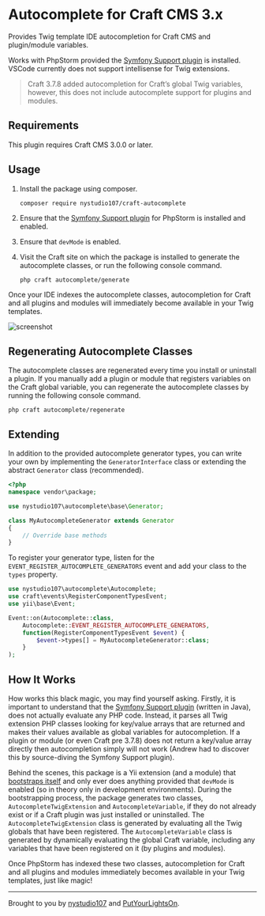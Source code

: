 # Autocomplete for Craft CMS 3.x

Provides Twig template IDE autocompletion for Craft CMS and plugin/module variables.

Works with PhpStorm provided the [Symfony Support plugin](https://plugins.jetbrains.com/plugin/7219-symfony-plugin
) is installed. VSCode currently does not support intellisense for Twig extensions.

> Craft 3.7.8 added autocompletion for Craft’s global Twig variables, however, this does not include autocomplete support for plugins and modules.

## Requirements

This plugin requires Craft CMS 3.0.0 or later.

## Usage

1. Install the package using composer.

    ```
    composer require nystudio107/craft-autocomplete
    ```

2. Ensure that the [Symfony Support plugin](https://plugins.jetbrains.com/plugin/7219-symfony-plugin
) for PhpStorm is installed and enabled.  
    
3. Ensure that `devMode` is enabled.

4. Visit the Craft site on which the package is installed to generate the autocomplete classes, or run the following console command.

    ```shell
    php craft autocomplete/generate
    ```

Once your IDE indexes the autocomplete classes, autocompletion for Craft and all plugins and modules will immediately become available in your Twig templates.

![screenshot](https://user-images.githubusercontent.com/57572400/125784167-618830ae-e475-4faf-81d3-194ad7ce3a08.png)

## Regenerating Autocomplete Classes

The autocomplete classes are regenerated every time you install or uninstall a plugin. If you manually add a plugin or module that registers variables on the Craft global variable, you can regenerate the autocomplete classes by running the following console command.

```shell
php craft autocomplete/regenerate
```

## Extending

In addition to the provided autocomplete generator types, you can write your own by implementing the `GeneratorInterface` class or extending the abstract `Generator` class (recommended).

```php
<?php
namespace vendor\package;

use nystudio107\autocomplete\base\Generator;

class MyAutocompleteGenerator extends Generator
{
    // Override base methods
}
```

To register your generator type, listen for the `EVENT_REGISTER_AUTOCOMPLETE_GENERATORS` event and add your class to the `types` property.

```php
use nystudio107\autocomplete\Autocomplete;
use craft\events\RegisterComponentTypesEvent;
use yii\base\Event;

Event::on(Autocomplete::class,
    Autocomplete::EVENT_REGISTER_AUTOCOMPLETE_GENERATORS,
    function(RegisterComponentTypesEvent $event) {
        $event->types[] = MyAutocompleteGenerator::class;
    }
);
```

## How It Works

How works this black magic, you may find yourself asking. Firstly, it is important to understand that the 
[Symfony Support plugin](https://plugins.jetbrains.com/plugin/7219-symfony-plugin
) (written in Java), does not actually evaluate any PHP code. Instead, it parses all Twig extension PHP classes looking for key/value arrays that are returned and makes their values available as global variables for autocompletion. If a plugin or module (or even Craft pre 3.7.8) does not return a key/value array directly then autocompletion simply will not work (Andrew had to discover this by source-diving the Symfony Support plugin). 

Behind the scenes, this package is a Yii extension (and a module) that [bootstraps itself](https://www.yiiframework.com/doc/guide/2.0/en/structure-extensions#bootstrapping-classes) and only ever does anything provided that `devMode` is enabled (so in theory only in development environments). During the bootstrapping process, the package generates two classes, `AutocompleteTwigExtension` and `AutocompleteVariable`, if they do not already exist or if a Craft plugin was just installed or uninstalled. The `AutocompleteTwigExtension` class is generated by evaluating all the Twig globals that have been registered. The `AutocompleteVariable` class is generated by dynamically evaluating the global Craft variable, including any variables that have been registered on it (by plugins and modules).

Once PhpStorm has indexed these two classes, autocompletion for Craft and all plugins and modules immediately becomes available in your Twig templates, just like magic!

---

Brought to you by [nystudio107](https://nystudio107.com) and [PutYourLightsOn](https://putyourlightson.com/).
